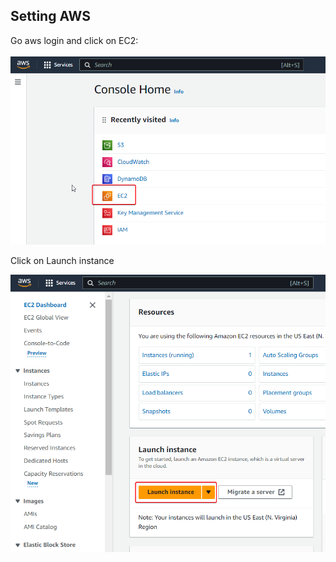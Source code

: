 

## Setting AWS
Go aws login and click on EC2:

![1.png](./Images/1.png)

Click on Launch instance

![2.png](./Images/2.png)

